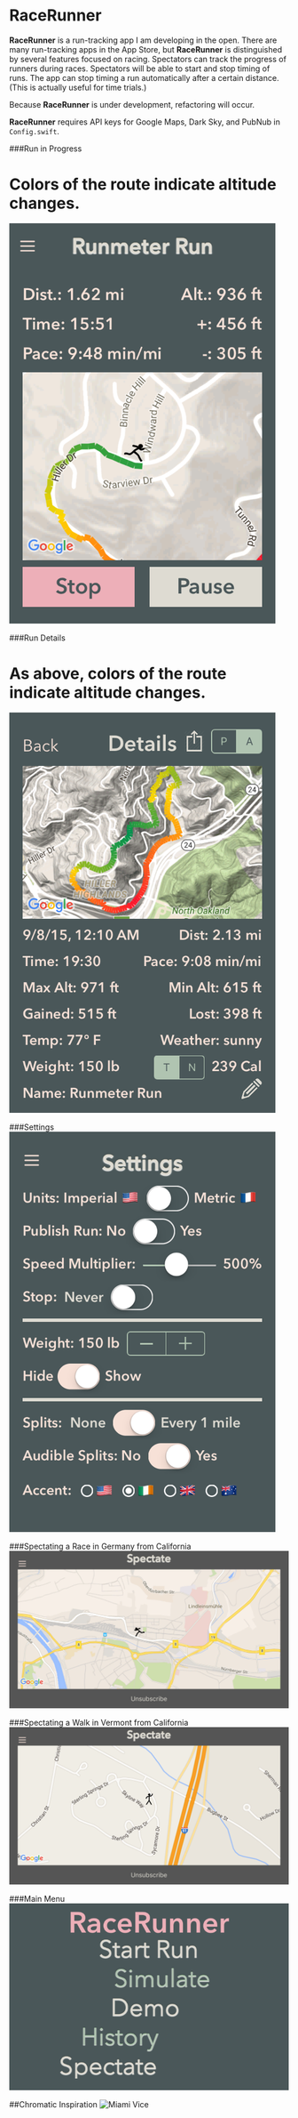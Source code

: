 RaceRunner
===================

**RaceRunner** is a run-tracking app I am developing in the open. There are many run-tracking apps in the App Store, but **RaceRunner** is distinguished by several features focused on racing. Spectators can track the progress of runners during races. Spectators will be able to start and stop timing of runs. The app can stop timing a run automatically after a certain distance. (This is actually useful for time trials.)

Because **RaceRunner** is under development, refactoring will occur.

**RaceRunner** requires API keys for Google Maps, Dark Sky, and PubNub in `Config.swift`.


###Run in Progress
# Colors of the route indicate altitude changes.
![RaceRunner](RaceRunner2.png "Run in Progress")


###Run Details
# As above, colors of the route indicate altitude changes.
![RaceRunner](RaceRunner.png "Run Details")


###Settings
![RaceRunner](RaceRunner3.png "Settings")


###Spectating a Race in Germany from California
![RaceRunner](RaceRunner4.png "Spectating a Race in Germany from California")


###Spectating a Walk in Vermont from California
![RaceRunner](RaceRunner5.png "Spectating a Walk in Vermont from California")


###Main Menu
![RaceRunner](RaceRunner6.png "Main Menu")


##Chromatic Inspiration
![Miami Vice](http://images2.fanpop.com/image/photos/9300000/Miami-VIce-Season-2-opener-miami-vice-9384840-765-580.jpg "Miami Vice")
